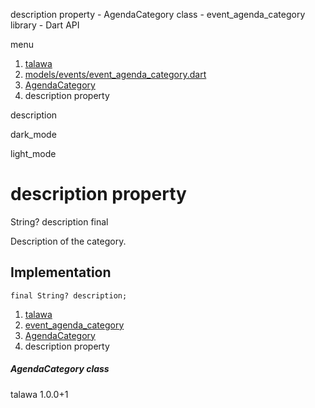 




description property - AgendaCategory class - event\_agenda\_category library - Dart API







menu

1. [talawa](../../index.html)
2. [models/events/event\_agenda\_category.dart](../../models_events_event_agenda_category/models_events_event_agenda_category-library.html)
3. [AgendaCategory](../../models_events_event_agenda_category/AgendaCategory-class.html)
4. description property

description


dark\_mode

light\_mode




# description property


String?
description
final

Description of the category.


## Implementation

```
final String? description;
```

 


1. [talawa](../../index.html)
2. [event\_agenda\_category](../../models_events_event_agenda_category/models_events_event_agenda_category-library.html)
3. [AgendaCategory](../../models_events_event_agenda_category/AgendaCategory-class.html)
4. description property

##### AgendaCategory class





talawa
1.0.0+1






